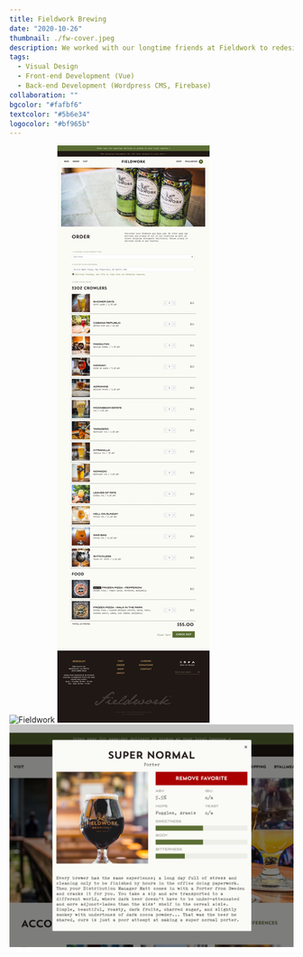```yaml
---
title: Fieldwork Brewing
date: "2020-10-26"
thumbnail: ./fw-cover.jpeg
description: We worked with our longtime friends at Fieldwork to redesign and rebuild their website with a focus on streamlining online ordering and their ever-expanding delivery service.
tags:
  - Visual Design
  - Front-end Development (Vue)
  - Back-end Development (Wordpress CMS, Firebase)
collaboration: ""
bgcolor: "#fafbf6"
textcolor: "#5b6e34"
logocolor: "#bf965b"
---
```


![Fieldwork](./fw-1.png)
![Fieldwork](./fw-2.png)
![Fieldwork](./fw-3.png)